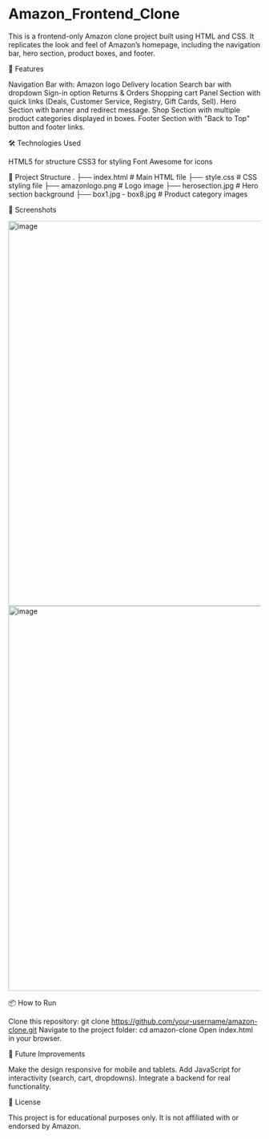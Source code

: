 # Amazon_Frontend_Clone
This is a frontend-only Amazon clone project built using HTML and CSS.
It replicates the look and feel of Amazon’s homepage, including the navigation bar, hero section, product boxes, and footer.

🚀 Features

Navigation Bar with:
Amazon logo
Delivery location
Search bar with dropdown
Sign-in option
Returns & Orders
Shopping cart
Panel Section with quick links (Deals, Customer Service, Registry, Gift Cards, Sell).
Hero Section with banner and redirect message.
Shop Section with multiple product categories displayed in boxes.
Footer Section with "Back to Top" button and footer links.

🛠️ Technologies Used

HTML5 for structure
CSS3 for styling
Font Awesome for icons

📂 Project Structure
.
├── index.html        # Main HTML file
├── style.css         # CSS styling file
├── amazonlogo.png    # Logo image
├── herosection.jpg   # Hero section background
├── box1.jpg - box8.jpg # Product category images

📸 Screenshots

<img width="1366" height="768" alt="image" src="https://github.com/user-attachments/assets/49570f38-8df9-425f-b912-16a716104b42" />
<img width="1366" height="768" alt="image" src="https://github.com/user-attachments/assets/e1a5aa0b-16f0-429b-8153-349ca3cb5310" />

📦 How to Run

Clone this repository:
git clone https://github.com/your-username/amazon-clone.git
Navigate to the project folder:
cd amazon-clone
Open index.html in your browser.

🎯 Future Improvements

Make the design responsive for mobile and tablets.
Add JavaScript for interactivity (search, cart, dropdowns).
Integrate a backend for real functionality.

📜 License

This project is for educational purposes only.
It is not affiliated with or endorsed by Amazon.

